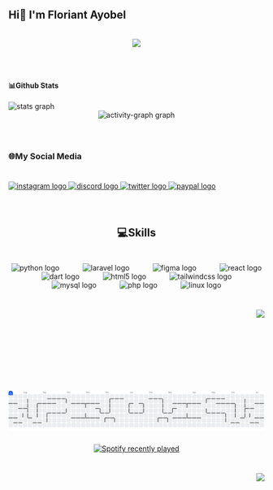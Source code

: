 ## Hi👋 I'm Floriant Ayobel

<!--
**floriantayobel/floriantayobel** is a ✨ _special_ ✨ repository because its `README.md` (this file) appears on your GitHub profile.

Here are some ideas to get you started:

- 🔭 I’m currently working on ...
- 🌱 I’m currently learning ...
- 👯 I’m looking to collaborate on ...
- 🤔 I’m looking for help with ...
- 💬 Ask me about ...
- 📫 How to reach me: ...
- 😄 Pronouns: ...
- ⚡ Fun fact: ...
-->

<br clear="both">

<div align="center">
  <img height="210" src="https://media1.giphy.com/media/v1.Y2lkPTc5MGI3NjExenhhbGhjNXl6cHc5cXV3aTFhdjkxMGJxYXU3NjRtaTd6bXowZDI0MSZlcD12MV9pbnRlcm5hbF9naWZfYnlfaWQmY3Q9Zw/VXtyyvsjeZln6HwFrG/giphy.gif"  />
</div>

###

<br clear="both">

###

<h4> 📊Github Stats </h4>

<div align="left">
  <img src="https://github-readme-stats.vercel.app/api?username=floriantayobel&hide_title=false&hide_rank=false&show_icons=true&include_all_commits=true&count_private=true&disable_animations=false&theme=nightowl&locale=en&hide_border=true" height="190" alt="stats graph"  />
  <div align="center">
  <img src="https://github-readme-activity-graph.vercel.app/graph?username=floriantayobel&radius=16&theme=noctis-minimus&area=true&order=5" height="235" alt="activity-graph graph"  />
</div>
</div>

###

<br clear="both">

<h3 align="left">🌐My Social Media</h3>

###

<br clear="both">

<div align="left">
  <a href="https://www.instagram.com/floriantayobel/" target="_blank">
    <img src="https://raw.githubusercontent.com/maurodesouza/profile-readme-generator/master/src/assets/icons/social/instagram/default.svg" width="60" height="40" alt="instagram logo"  />
  </a>
  <a href="https://discordapp.com/users/1249402513967288370" target="_blank">
    <img src="https://raw.githubusercontent.com/maurodesouza/profile-readme-generator/master/src/assets/icons/social/discord/default.svg" width="60" height="40" alt="discord logo"  />
  </a>
  <a href="https://x.com/ayobelll" target="_blank">
    <img src="https://raw.githubusercontent.com/maurodesouza/profile-readme-generator/master/src/assets/icons/social/twitter/default.svg" width="60" height="40" alt="twitter logo"  />
  </a>
  <a href="https://paypal.me/floriaaanttt?country.x=ID&locale.x=id_ID" target="_blank">
    <img src="https://raw.githubusercontent.com/maurodesouza/profile-readme-generator/master/src/assets/icons/social/paypal/default.svg" width="60" height="40" alt="paypal logo"  />
  </a>
</div>

###

<br clear="both">

<h2 align="center">💻Skills</h2>

###

<br clear="both">

<div align="center">
  <img src="https://cdn.simpleicons.org/python/3776AB" height="60" alt="python logo"  />
  <img width="38" />
  <img src="https://cdn.jsdelivr.net/gh/devicons/devicon/icons/laravel/laravel-original.svg" height="60" alt="laravel logo"  />
  <img width="38" />
  <img src="https://cdn.simpleicons.org/figma/F24E1E" height="60" alt="figma logo"  />
  <img width="38" />
  <img src="https://cdn.jsdelivr.net/gh/devicons/devicon/icons/react/react-original.svg" height="60" alt="react logo"  />
  <img width="38" />
  <img src="https://skillicons.dev/icons?i=dart" height="60" alt="dart logo"  />
  <img width="38" />
  <img src="https://skillicons.dev/icons?i=html" height="60" alt="html5 logo"  />
  <img width="38" />
  <img src="https://skillicons.dev/icons?i=tailwind" height="60" alt="tailwindcss logo"  />
  <img width="38" />
  <img src="https://cdn.jsdelivr.net/gh/devicons/devicon/icons/mysql/mysql-original.svg" height="60" alt="mysql logo"  />
  <img width="38" />
  <img src="https://cdn.jsdelivr.net/gh/devicons/devicon/icons/php/php-original.svg" height="60" alt="php logo"  />
  <img width="38" />
  <img src="https://skillicons.dev/icons?i=linux" height="60" alt="linux logo"  />
</div>

###

<br clear="both">

<img align="right" height="160" src="https://media3.giphy.com/media/v1.Y2lkPTc5MGI3NjExdHVsc2Fub2MxOTFzc2ZlNDR0Z2t0Nmd0dnZmMm50ZmkxazkxYnlvZiZlcD12MV9pbnRlcm5hbF9naWZfYnlfaWQmY3Q9Zw/tqfS3mgQU28ko/giphy.gif"  />

###

<br clear="both">

<picture>
  <source media="(prefers-color-scheme: dark)" srcset="https://raw.githubusercontent.com/floriantayobel/floriantayobel/output/pacman-contribution-graph-dark.svg">
  <source media="(prefers-color-scheme: light)" srcset="https://raw.githubusercontent.com/floriantayobel/floriantayobel/output/pacman-contribution-graph.svg">
  <img alt="pacman contribution graph" src="https://raw.githubusercontent.com/floriantayobel/floriantayobel/output/pacman-contribution-graph.svg">
</picture>

###

<div align="center">
  <a href="https://open.spotify.com/user/njr3hqn01rz5m9xa7mdnixv20">
    <img src="https://spotify-recently-played-readme.vercel.app/api?user=njr3hqn01rz5m9xa7mdnixv20&count=5&unique=true" alt="Spotify recently played"  />
  </a>
</div>

###

<br clear="both">

<img align="right" src="https://visitor-badge.laobi.icu/badge?page_id=floriantayobel.floriantayobel&"  />

###